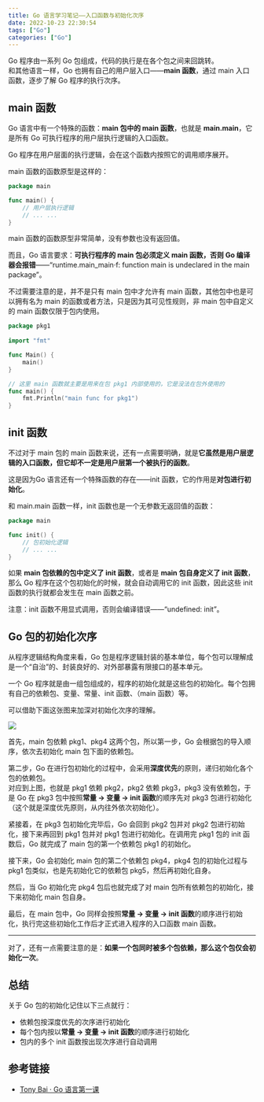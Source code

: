 ```yaml
---
title: Go 语言学习笔记——入口函数与初始化次序
date: 2022-10-23 22:30:54
tags: ["Go"]
categories: ["Go"]
---
```


Go 程序由一系列 Go 包组成，代码的执行是在各个包之间来回跳转。\
和其他语言一样，Go 也拥有自己的用户层入口——**main 函数**，通过 main 入口函数，逐步了解 Go 程序的执行次序。

<!-- more -->

## main 函数
Go 语言中有一个特殊的函数：**main 包中的 main 函数**，也就是 **main.main**，它是所有 Go 可执行程序的用户层执行逻辑的入口函数。

Go 程序在用户层面的执行逻辑，会在这个函数内按照它的调用顺序展开。

main 函数的函数原型是这样的：
```go
package main

func main() {
    // 用户层执行逻辑
    // ... ...
}
```

main 函数的函数原型非常简单，没有参数也没有返回值。

而且，Go 语言要求：**可执行程序的 main 包必须定义 main 函数，否则 Go 编译器会报错**——“runtime.main_main·f: function main is undeclared in the main package”。

不过需要注意的是，并不是只有 main 包中才允许有 main 函数，其他包中也是可以拥有名为 main 的函数或者方法，只是因为其可见性规则，非 main 包中自定义的 main 函数仅限于包内使用。

```go
package pkg1
  
import "fmt"

func Main() {
    main()
}

// 这里 main 函数就主要是用来在包 pkg1 内部使用的，它是没法在包外使用的
func main() {
    fmt.Println("main func for pkg1")
}  
```

## init 函数
不过对于 main 包的 main 函数来说，还有一点需要明确，就是**它虽然是用户层逻辑的入口函数，但它却不一定是用户层第一个被执行的函数**。

这是因为Go 语言还有一个特殊函数的存在——init 函数，它的作用是**对包进行初始化**。

和 main.main 函数一样，init 函数也是一个无参数无返回值的函数：
```go
package main

func init() {
    // 包初始化逻辑
    // ... ...
}
```

如果 **main 包依赖的包中定义了 init 函数**，或者是 **main 包自身定义了 init 函数**，那么 Go 程序在这个包初始化的时候，就会自动调用它的 init 函数，因此这些 init 函数的执行就都会发生在 main 函数之前。

注意：init 函数不用显式调用，否则会编译错误——“undefined: init”。


## Go 包的初始化次序
从程序逻辑结构角度来看，Go 包是程序逻辑封装的基本单位，每个包可以理解成是一个“自治”的、封装良好的、对外部暴露有限接口的基本单元。

一个 Go 程序就是由一组包组成的，程序的初始化就是这些包的初始化。每个包拥有自己的依赖包、变量、常量、init 函数、（main 函数）等。

可以借助下面这张图来加深对初始化次序的理解。

![](https://cdn.jsdelivr.net/gh/0xAiKang/CDN/blog/images/20221101155442.png)

首先，main 包依赖 pkg1、pkg4 这两个包，所以第一步，Go 会根据包的导入顺序，依次去初始化 main 包下面的依赖包。

第二步，Go 在进行包初始化的过程中，会采用**深度优先**的原则，递归初始化各个包的依赖包。\
对应到上图，也就是 pkg1 依赖 pkg2，pkg2 依赖 pkg3，pkg3 没有依赖包，于是 Go 在 pkg3 包中按照**常量 -> 变量 -> init 函数**的顺序先对 pkg3 包进行初始化（这个就是深度优先原则，从内往外依次初始化）。

紧接着，在 pkg3 包初始化完毕后，Go 会回到 pkg2 包并对 pkg2 包进行初始化，接下来再回到 pkg1 包并对 pkg1 包进行初始化。在调用完 pkg1 包的 init 函数后，Go 就完成了 main 包的第一个依赖包 pkg1 的初始化。

接下来，Go 会初始化 main 包的第二个依赖包 pkg4，pkg4 包的初始化过程与 pkg1 包类似，也是先初始化它的依赖包 pkg5，然后再初始化自身。

然后，当 Go 初始化完 pkg4 包后也就完成了对 main 包所有依赖包的初始化，接下来初始化 main 包自身。

最后，在 main 包中，Go 同样会按照**常量 -> 变量 -> init 函数**的顺序进行初始化，执行完这些初始化工作后才正式进入程序的入口函数 main 函数。

---

对了，还有一点需要注意的是：**如果一个包同时被多个包依赖，那么这个包仅会初始化一次**。

## 总结

关于 Go 包的初始化记住以下三点就行：
* 依赖包按深度优先的次序进行初始化
* 每个包内按以**常量 -> 变量 -> init 函数**的顺序进行初始化
* 包内的多个 init 函数按出现次序进行自动调用

## 参考链接
* [Tony Bai · Go 语言第一课](https://time.geekbang.org/column/intro/100093501)